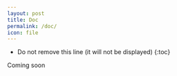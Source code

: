 ```yaml
---
layout: post
title: Doc
permalink: /doc/
icon: file
---
```


* Do not remove this line (it will not be displayed) 
{:toc}

Coming soon